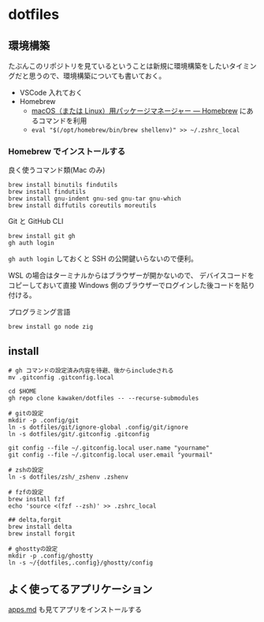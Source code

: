 # dotfiles

## 環境構築

たぶんこのリポジトリを見ているということは新規に環境構築をしたいタイミングだと思うので、環境構築についても書いておく。

- VSCode 入れておく
- Homebrew
  - [macOS（または Linux）用パッケージマネージャー — Homebrew](https://brew.sh/index_ja) にあるコマンドを利用
  - `eval "$(/opt/homebrew/bin/brew shellenv)" >> ~/.zshrc_local`

### Homebrew でインストールする

良く使うコマンド類(Mac のみ)

```
brew install binutils findutils
brew install findutils
brew install gnu-indent gnu-sed gnu-tar gnu-which
brew install diffutils coreutils moreutils
```

Git と GitHub CLI

```
brew install git gh
gh auth login
```

`gh auth login` しておくと SSH の公開鍵いらないので便利。

WSL の場合はターミナルからはブラウザーが開かないので、
デバイスコードをコピーしておいて直接 Windows 側のブラウザーでログインした後コードを貼り付ける。

プログラミング言語

```
brew install go node zig
```

## install

```
# gh コマンドの設定済み内容を待避、後からincludeされる
mv .gitconfig .gitconfig.local

cd $HOME
gh repo clone kawaken/dotfiles -- --recurse-submodules

# gitの設定
mkdir -p .config/git
ln -s dotfiles/git/ignore-global .config/git/ignore
ln -s dotfiles/git/.gitconfig .gitconfig

git config --file ~/.gitconfig.local user.name "yourname"
git config --file ~/.gitconfig.local user.email "yourmail"

# zshの設定
ln -s dotfiles/zsh/_zshenv .zshenv

# fzfの設定
brew install fzf
echo 'source <(fzf --zsh)' >> .zshrc_local

## delta,forgit
brew install delta
brew install forgit

# ghosttyの設定
mkdir -p .config/ghostty
ln -s ~/{dotfiles,.config}/ghostty/config
```

## よく使ってるアプリケーション

[apps.md](./apps.md) も見てアプリをインストールする
